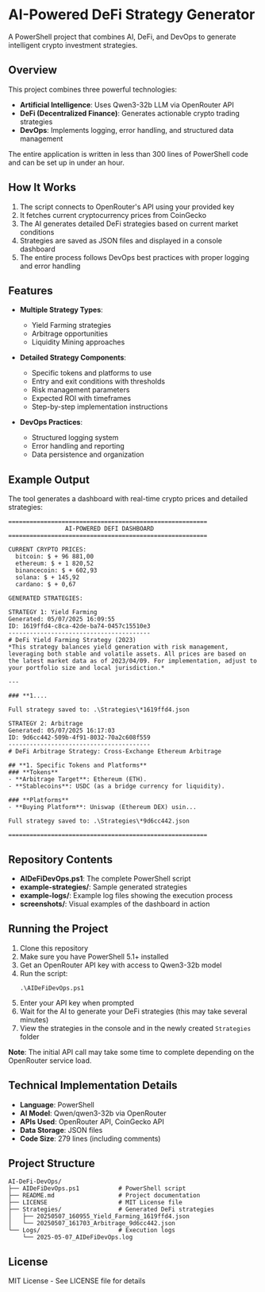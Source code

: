 # AI-Powered DeFi Strategy Generator

A PowerShell project that combines AI, DeFi, and DevOps to generate intelligent crypto investment strategies.

## Overview

This project combines three powerful technologies:
- **Artificial Intelligence**: Uses Qwen3-32b LLM via OpenRouter API
- **DeFi (Decentralized Finance)**: Generates actionable crypto trading strategies
- **DevOps**: Implements logging, error handling, and structured data management

The entire application is written in less than 300 lines of PowerShell code and can be set up in under an hour.

## How It Works

1. The script connects to OpenRouter's API using your provided key
2. It fetches current cryptocurrency prices from CoinGecko
3. The AI generates detailed DeFi strategies based on current market conditions
4. Strategies are saved as JSON files and displayed in a console dashboard
5. The entire process follows DevOps best practices with proper logging and error handling

## Features

- **Multiple Strategy Types**:
  - Yield Farming strategies
  - Arbitrage opportunities
  - Liquidity Mining approaches
  
- **Detailed Strategy Components**:
  - Specific tokens and platforms to use
  - Entry and exit conditions with thresholds
  - Risk management parameters
  - Expected ROI with timeframes
  - Step-by-step implementation instructions

- **DevOps Practices**:
  - Structured logging system
  - Error handling and reporting
  - Data persistence and organization

## Example Output

The tool generates a dashboard with real-time crypto prices and detailed strategies:

```
========================================================
                AI-POWERED DEFI DASHBOARD
========================================================

CURRENT CRYPTO PRICES:
  bitcoin: $ + 96 881,00
  ethereum: $ + 1 820,52
  binancecoin: $ + 602,93
  solana: $ + 145,92
  cardano: $ + 0,67

GENERATED STRATEGIES:

STRATEGY 1: Yield Farming
Generated: 05/07/2025 16:09:55
ID: 1619ffd4-c8ca-42de-ba74-0457c15510e3
----------------------------------------
# DeFi Yield Farming Strategy (2023)
*This strategy balances yield generation with risk management, leveraging both stable and volatile assets. All prices are based on the latest market data as of 2023/04/09. For implementation, adjust to your portfolio size and local jurisdiction.*

---

### **1....

Full strategy saved to: .\Strategies\*1619ffd4.json

STRATEGY 2: Arbitrage
Generated: 05/07/2025 16:17:03
ID: 9d6cc442-509b-4f91-8032-70a2c608f559
----------------------------------------
# DeFi Arbitrage Strategy: Cross-Exchange Ethereum Arbitrage

## **1. Specific Tokens and Platforms**
### **Tokens**
- **Arbitrage Target**: Ethereum (ETH).
- **Stablecoins**: USDC (as a bridge currency for liquidity).

### **Platforms**
- **Buying Platform**: Uniswap (Ethereum DEX) usin...

Full strategy saved to: .\Strategies\*9d6cc442.json

========================================================
```

## Repository Contents

- **AIDeFiDevOps.ps1**: The complete PowerShell script
- **example-strategies/**: Sample generated strategies
- **example-logs/**: Example log files showing the execution process
- **screenshots/**: Visual examples of the dashboard in action

## Running the Project

1. Clone this repository
2. Make sure you have PowerShell 5.1+ installed
3. Get an OpenRouter API key with access to Qwen3-32b model
4. Run the script:
   ```
   .\AIDeFiDevOps.ps1
   ```
5. Enter your API key when prompted
6. Wait for the AI to generate your DeFi strategies (this may take several minutes)
7. View the strategies in the console and in the newly created `Strategies` folder

**Note**: The initial API call may take some time to complete depending on the OpenRouter service load.

## Technical Implementation Details

- **Language**: PowerShell
- **AI Model**: Qwen/qwen3-32b via OpenRouter
- **APIs Used**: OpenRouter API, CoinGecko API
- **Data Storage**: JSON files
- **Code Size**: 279 lines (including comments)

## Project Structure

```
AI-DeFi-DevOps/
├── AIDeFiDevOps.ps1           # PowerShell script
├── README.md                  # Project documentation
├── LICENSE                    # MIT License file
├── Strategies/                # Generated DeFi strategies
│   ├── 20250507_160955_Yield_Farming_1619ffd4.json
│   └── 20250507_161703_Arbitrage_9d6cc442.json
└── Logs/                      # Execution logs
    └── 2025-05-07_AIDeFiDevOps.log
```

## License

MIT License - See LICENSE file for details